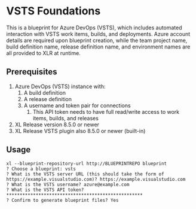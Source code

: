 # VSTS Foundations

This is a blueprint for Azure DevOps (VSTS), which includes automated interaction with VSTS work items, builds, and deployments.  Azure account details are required upon blueprint creation, while the team project name, build definition name, release definition name, and environment names are all provided to XLR at runtime.   

## Prerequisites

1. Azure DevOps (VSTS) instance with:
   1. A build definition
   1. A release definition
   1. A username and token pair for connections
      1. This API token needs to have full read/write access to work items, builds, and releases
1. XL Release version 8.5.0 or newer
1. XL Release VSTS plugin also 8.5.0 or newer (built-in)

## Usage

```
xl --blueprint-repository-url http://BLUEPRINTREPO blueprint
? Choose a blueprint: vsts
? What is the VSTS server URL (this should take the form of https://example.visualstudio.com)? https://example.visualstudio.com
? What is the VSTS username? azure@example.com
? What is the VSTS API token? ***************************************************
? Confirm to generate blueprint files? Yes
```